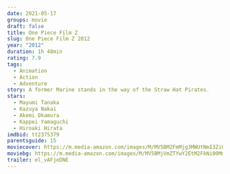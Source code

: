 ```yaml
---
date: 2021-05-17
groups: movie
draft: false
title: One Piece Film Z
slug: One Piece Film Z 2012
year: "2012"
duration: 1h 48min
rating: 7.9
tags:
  - Animation
  - Action
  - Adventure
story: A former Marine stands in the way of the Straw Hat Pirates.
stars:
  - Mayumi Tanaka
  - Kazuya Nakai
  - Akemi Okamura
  - Kappei Yamaguchi
  - Hiroaki Hirata
imdbid: tt2375379
parentsguide: 15
moviecover: https://m.media-amazon.com/images/M/MV5BM2FmMjg3MWUtNmI3Zi00OTAzLWFkOTctMjZhN2MzODQ3NWU0XkEyXkFqcGdeQXVyMjc0MjUzMzU@._V1_FMjpg_UX604_.jpg
moviebg: https://m.media-amazon.com/images/M/MV5BMjVmZTYwY2EtM2FkNi00MmI4LThhYTQtOGE0MTgxZTVhY2Q0XkEyXkFqcGdeQXVyNTAyODkwOQ@@._V1_FMjpg_UX1280_.jpg
trailer: el_vAFjeDNE
---
```

